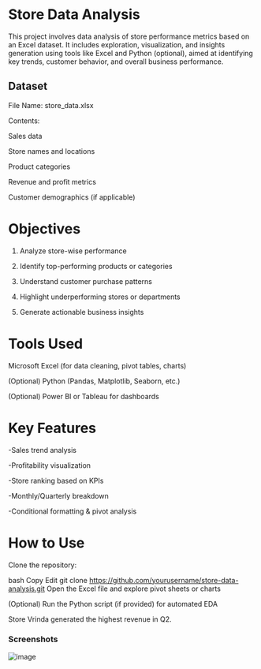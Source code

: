 # Store Data Analysis
This project involves data analysis of store performance metrics based on an Excel dataset. It includes exploration, visualization, and insights generation using tools like Excel and Python (optional), aimed at identifying key trends, customer behavior, and overall business performance.

## Dataset
File Name: store_data.xlsx

Contents:

Sales data

Store names and locations

Product categories

Revenue and profit metrics

Customer demographics (if applicable)

# Objectives
1. Analyze store-wise performance

2. Identify top-performing products or categories

3. Understand customer purchase patterns

4. Highlight underperforming stores or departments

5. Generate actionable business insights

# Tools Used
Microsoft Excel (for data cleaning, pivot tables, charts)

(Optional) Python (Pandas, Matplotlib, Seaborn, etc.)

(Optional) Power BI or Tableau for dashboards

# Key Features
-Sales trend analysis

-Profitability visualization

-Store ranking based on KPIs

-Monthly/Quarterly breakdown

-Conditional formatting & pivot analysis

# How to Use
Clone the repository:

bash
Copy
Edit
git clone https://github.com/yourusername/store-data-analysis.git
Open the Excel file and explore pivot sheets or charts

(Optional) Run the Python script (if provided) for automated EDA

Store Vrinda generated the highest revenue in Q2.
### Screenshots
![image](https://github.com/user-attachments/assets/6a0099d7-452f-407a-b376-adbaf41103a5)


